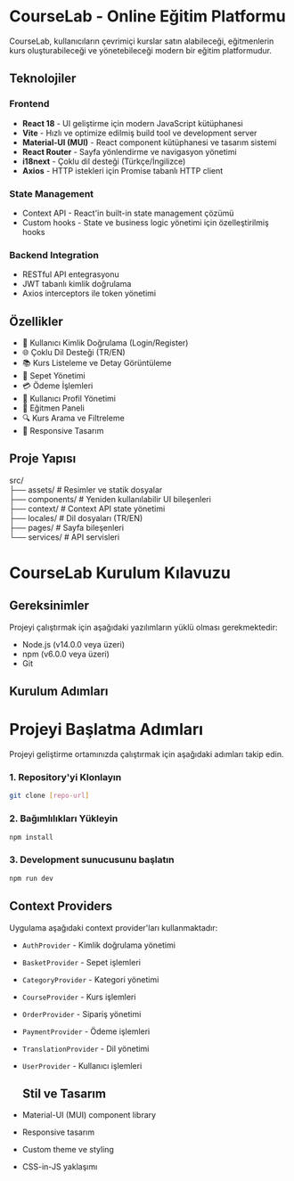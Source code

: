 # CourseLab - Online Eğitim Platformu

CourseLab, kullanıcıların çevrimiçi kurslar satın alabileceği, eğitmenlerin kurs oluşturabileceği ve yönetebileceği modern bir eğitim platformudur.

## Teknolojiler

### Frontend

- **React 18** - UI geliştirme için modern JavaScript kütüphanesi
- **Vite** - Hızlı ve optimize edilmiş build tool ve development server
- **Material-UI (MUI)** - React component kütüphanesi ve tasarım sistemi
- **React Router** - Sayfa yönlendirme ve navigasyon yönetimi
- **i18next** - Çoklu dil desteği (Türkçe/İngilizce)
- **Axios** - HTTP istekleri için Promise tabanlı HTTP client

### State Management

- Context API - React'in built-in state management çözümü
- Custom hooks - State ve business logic yönetimi için özelleştirilmiş hooks

### Backend Integration

- RESTful API entegrasyonu
- JWT tabanlı kimlik doğrulama
- Axios interceptors ile token yönetimi

## Özellikler

- 🔐 Kullanıcı Kimlik Doğrulama (Login/Register)
- 🌐 Çoklu Dil Desteği (TR/EN)
- 📚 Kurs Listeleme ve Detay Görüntüleme
- 🛒 Sepet Yönetimi
- 💳 Ödeme İşlemleri
- 👤 Kullanıcı Profil Yönetimi
- 📝 Eğitmen Paneli
- 🔍 Kurs Arama ve Filtreleme
- 📱 Responsive Tasarım

## Proje Yapısı

src/  
├── assets/ # Resimler ve statik dosyalar  
├── components/ # Yeniden kullanılabilir UI bileşenleri  
├── context/ # Context API state yönetimi  
├── locales/ # Dil dosyaları (TR/EN)  
├── pages/ # Sayfa bileşenleri  
└── services/ # API servisleri

# CourseLab Kurulum Kılavuzu

## Gereksinimler

Projeyi çalıştırmak için aşağıdaki yazılımların yüklü olması gerekmektedir:

- Node.js (v14.0.0 veya üzeri)
- npm (v6.0.0 veya üzeri)
- Git

## Kurulum Adımları

# Projeyi Başlatma Adımları

Projeyi geliştirme ortamınızda çalıştırmak için aşağıdaki adımları takip edin.

### 1. Repository'yi Klonlayın

```bash
git clone [repo-url]
```

### 2. Bağımlılıkları Yükleyin

```bash
npm install
```

### 3. Development sunucusunu başlatın

```bash
npm run dev
```

## Context Providers

Uygulama aşağıdaki context provider'ları kullanmaktadır:

- `AuthProvider` - Kimlik doğrulama yönetimi
- `BasketProvider` - Sepet işlemleri
- `CategoryProvider` - Kategori yönetimi
- `CourseProvider` - Kurs işlemleri
- `OrderProvider` - Sipariş yönetimi
- `PaymentProvider` - Ödeme işlemleri
- `TranslationProvider` - Dil yönetimi
- `UserProvider` - Kullanıcı işlemleri

  ## Stil ve Tasarım

- Material-UI (MUI) component library
- Responsive tasarım
- Custom theme ve styling
- CSS-in-JS yaklaşımı
